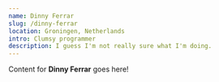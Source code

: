 ```yaml
---
name: Dinny Ferrar
slug: /dinny-ferrar
location: Groningen, Netherlands
intro: Clumsy programmer
description: I guess I'm not really sure what I'm doing.
---
```

Content for **Dinny Ferrar** goes here!